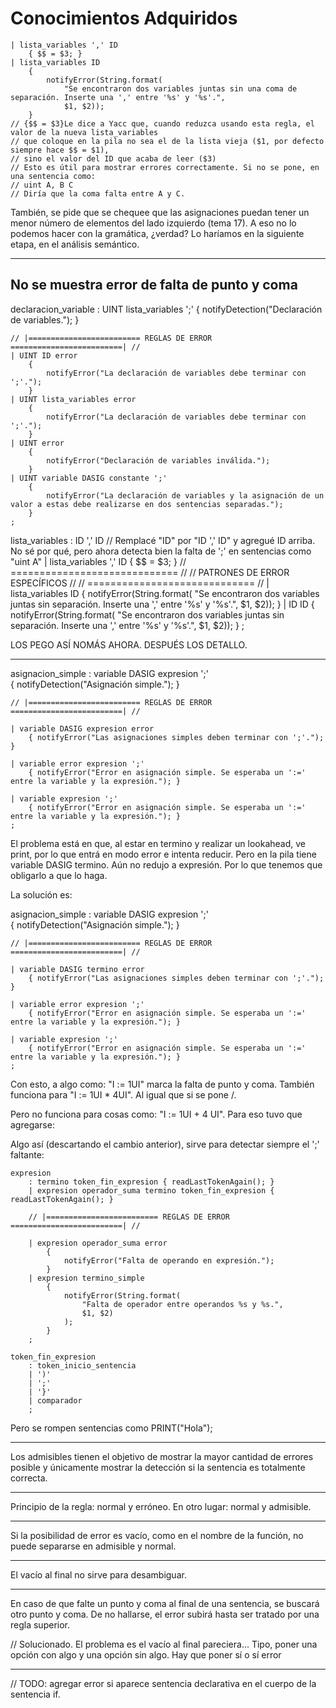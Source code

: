 # Conocimientos Adquiridos

    | lista_variables ',' ID
        { $$ = $3; }
    | lista_variables ID
        {
            notifyError(String.format(
                "Se encontraron dos variables juntas sin una coma de separación. Inserte una ',' entre '%s' y '%s'.",
                $1, $2));
        }
    // {$$ = $3}Le dice a Yacc que, cuando reduzca usando esta regla, el valor de la nueva lista_variables
    // que coloque en la pila no sea el de la lista vieja ($1, por defecto siempre hace $$ = $1),
    // sino el valor del ID que acaba de leer ($3)
    // Esto es útil para mostrar errores correctamente. Si no se pone, en una sentencia como:
    // uint A, B C
    // Diría que la coma falta entre A y C.

También, se pide que se chequee que las asignaciones puedan tener un menor número de elementos del lado izquierdo (tema 17). A eso no lo podemos hacer con la gramática, ¿verdad? Lo haríamos en la siguiente etapa, en el análisis semántico.

---

## No se muestra error de falta de punto y coma

declaracion_variable
: UINT lista_variables ';'
{ notifyDetection("Declaración de variables."); }

    // |========================= REGLAS DE ERROR =========================| //
    | UINT ID error
        {
            notifyError("La declaración de variables debe terminar con ';'.");
        }
    | UINT lista_variables error
        {
            notifyError("La declaración de variables debe terminar con ';'.");
        }
    | UINT error
        {
            notifyError("Declaración de variables inválida.");
        }
    | UINT variable DASIG constante ';'
        {
            notifyError("La declaración de variables y la asignación de un valor a estas debe realizarse en dos sentencias separadas.");
        }
    ;

lista_variables
: ID ',' ID // Remplacé "ID" por "ID ',' ID" y agregué ID arriba. No sé por qué, pero ahora detecta bien la falta de ';' en sentencias como "uint A"
| lista_variables ',' ID
{ $$ = $3; }
// ============================= //
// PATRONES DE ERROR ESPECÍFICOS //
// ============================= //
| lista_variables ID
{
notifyError(String.format(
"Se encontraron dos variables juntas sin separación. Inserte una ',' entre '%s' y '%s'.",
$1, $2));
}
| ID ID
{
notifyError(String.format(
"Se encontraron dos variables juntas sin separación. Inserte una ',' entre '%s' y '%s'.",
$1, $2));
}
;

LOS PEGO ASÍ NOMÁS AHORA. DESPUÉS LOS DETALLO.

---

asignacion_simple
: variable DASIG expresion ';'  
 { notifyDetection("Asignación simple."); }

    // |========================= REGLAS DE ERROR =========================| //

    | variable DASIG expresion error
        { notifyError("Las asignaciones simples deben terminar con ';'."); }

    | variable error expresion ';'
        { notifyError("Error en asignación simple. Se esperaba un ':=' entre la variable y la expresión."); }

    | variable expresion ';'
        { notifyError("Error en asignación simple. Se esperaba un ':=' entre la variable y la expresión."); }
    ;

El problema está en que, al estar en termino y realizar un lookahead, ve print, por lo que entrá en modo error e intenta reducir. Pero en la pila tiene variable DASIG termino. Aún no redujo a expresión. Por lo que tenemos que obligarlo a que lo haga.

La solución es:

asignacion_simple
: variable DASIG expresion ';'  
 { notifyDetection("Asignación simple."); }

    // |========================= REGLAS DE ERROR =========================| //

    | variable DASIG termino error
        { notifyError("Las asignaciones simples deben terminar con ';'."); }

    | variable error expresion ';'
        { notifyError("Error en asignación simple. Se esperaba un ':=' entre la variable y la expresión."); }

    | variable expresion ';'
        { notifyError("Error en asignación simple. Se esperaba un ':=' entre la variable y la expresión."); }
    ;

Con esto, a algo como: "I := 1UI" marca la falta de punto y coma. También funciona para "I := 1UI \* 4UI". Al igual que si se pone /.

Pero no funciona para cosas como: "I := 1UI + 4 UI". Para eso tuvo que agregarse:

Algo así (descartando el cambio anterior), sirve para detectar siempre el ';' faltante:

```
expresion
    : termino token_fin_expresion { readLastTokenAgain(); }
    | expresion operador_suma termino token_fin_expresion { readLastTokenAgain(); }

    // |========================= REGLAS DE ERROR =========================| //

    | expresion operador_suma error
        {
            notifyError("Falta de operando en expresión.");
        }
    | expresion termino_simple
        {
            notifyError(String.format(
                "Falta de operador entre operandos %s y %s.",
                $1, $2)
            );
        }
    ;

token_fin_expresion
    : token_inicio_sentencia
    | ')'
    | ';'
    | '}'
    | comparador
    ;
```

Pero se rompen sentencias como PRINT("Hola");

---

Los admisibles tienen el objetivo de mostrar la mayor cantidad de errores posible y únicamente mostrar la detección si la sentencia es totalmente correcta.

---

Principio de la regla: normal y erróneo. En otro lugar: normal y admisible.

---

Si la posibilidad de error es vacío, como en el nombre de la función, no puede separarse en admisible y normal.

---

El vacío al final no sirve para desambiguar.

---

En caso de que falte un punto y coma al final de una sentencia, se buscará otro punto y coma. De no hallarse, el error subirá hasta ser tratado por una regla superior.

// Solucionado. El problema es el vacío al final pareciera... Tipo, poner una opción con algo y una opción sin algo. Hay que poner sí o sí error

---

// TODO: agregar error si aparece sentencia declarativa en el cuerpo de la sentencia if.
